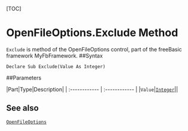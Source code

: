 [TOC]
# OpenFileOptions.Exclude Method

`Exclude` is method of the OpenFileOptions control, part of the freeBasic framework MyFbFramework.
##Syntax
```freeBasic
Declare Sub Exclude(Value As Integer)
```

##Parameters

|Part|Type|Description|
| :------------ | :------------ |
|`Value`|[`Integer`]("https://www.freebasic.net/wiki/KeyPgInteger")||
## See also
[`OpenFileOptions`](OpenFileOptions.md)
